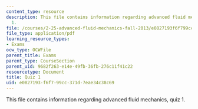 ```yaml
---
content_type: resource
description: This file contains information regarding advanced fluid mechanics, quiz
  1.
file: /courses/2-25-advanced-fluid-mechanics-fall-2013/e0827193f6f799cc371d7eae34c38c69_MIT2_25F13_Quiz1.pdf
file_type: application/pdf
learning_resource_types:
- Exams
ocw_type: OCWFile
parent_title: Exams
parent_type: CourseSection
parent_uid: 9682f263-e14e-49fb-36fb-276c11f41c22
resourcetype: Document
title: Quiz 1
uid: e0827193-f6f7-99cc-371d-7eae34c38c69
---
```

This file contains information regarding advanced fluid mechanics, quiz 1.

